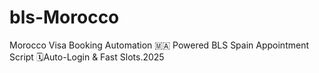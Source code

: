 # bls-Morocco
Morocco Visa Booking Automation 🇲🇦 Powered BLS Spain Appointment Script 🗓️Auto-Login &amp; Fast Slots.2025
